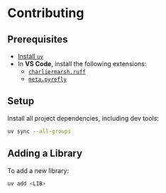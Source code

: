 # Contributing

## Prerequisites

- [Install `uv`](https://github.com/astral-sh/uv)
- In **VS Code**, install the following extensions:
  - [`charliermarsh.ruff`](https://marketplace.visualstudio.com/items?itemName=charliermarsh.ruff)
  - [`meta.pyrefly`](https://marketplace.visualstudio.com/items?itemName=meta.pyrefly)

## Setup

Install all project dependencies, including dev tools:

```bash
uv sync --all-groups
```

## Adding a Library

To add a new library:

```bash
uv add <LIB>
```
